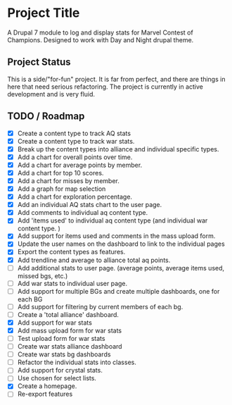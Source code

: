 # Project Title

A Drupal 7 module to log and display stats for Marvel Contest of Champions. Designed to work with Day and Night drupal theme.

## Project Status

This is a side/"for-fun" project. It is far from perfect, and there are things in here that need serious refactoring. The project is currently in active development and is very fluid.

## TODO / Roadmap

* [x] Create a content type to track AQ stats
* [x] Create a content type to track war stats.
* [x] Break up the content types into alliance and individual specific types.
* [x] Add a chart for overall points over time.
* [x] Add a chart for average points by member.
* [x] Add a chart for top 10 scores.
* [x] Add a chart for misses by member.
* [x] Add a graph for map selection
* [x] Add a chart for exploration percentage.
* [x] Add an individual AQ stats chart to the user page.
* [x] Add comments to individual aq content type.
* [x] Add 'items used' to individual aq content type (and individual war content type. )
* [x] Add support for items used and comments in the mass upload form.
* [x] Update the user names on the dashboard to link to the individual pages
* [x] Export the content types as features.
* [X] Add trendline and average to alliance total aq points.
* [ ] Add additional stats to user page. (average points, average items used, missed bgs, etc.)
* [ ] Add war stats to individual user page.
* [ ] Add support for multiple BGs and create multiple dashboards, one for each BG
* [ ] Add support for filtering by current members of each bg.
* [ ] Create a 'total alliance' dashboard.
* [X] Add support for war stats
* [X] Add mass upload form for war stats
* [ ] Test upload form for war stats
* [ ] Create war stats alliance dashboard
* [ ] Create war stats bg dashboards
* [ ] Refactor the individual stats into classes.
* [ ] Add support for crystal stats.
* [ ] Use chosen for select lists.
* [X] Create a homepage.
* [ ] Re-export features

